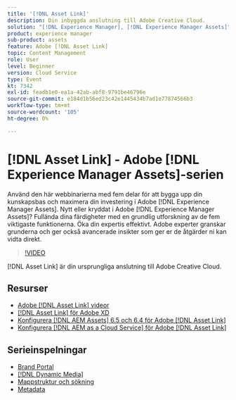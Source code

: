 ```yaml
---
title: '[!DNL Asset Link]'
description: Din inbyggda anslutning till Adobe Creative Cloud.
solution: "[!DNL Experience Manager], [!DNL Experience Manager Assets]"
product: experience manager
sub-product: assets
feature: Adobe [!DNL Asset Link]
topic: Content Management
role: User
level: Beginner
version: Cloud Service
type: Event
kt: 7342
exl-id: feadb1e0-ea1a-42ab-abf8-9791be46796e
source-git-commit: e184d1b56ed23c42e1445434b7ad1e77874566b3
workflow-type: tm+mt
source-wordcount: '105'
ht-degree: 0%

---
```


# [!DNL Asset Link] - Adobe [!DNL Experience Manager Assets]-serien

Använd den här webbinarierna med fem delar för att bygga upp din kunskapsbas och maximera din investering i Adobe [!DNL Experience Manager Assets]. Nytt eller kryddat i Adobe [!DNL Experience Manager Assets]? Fullända dina färdigheter med en grundlig utforskning av de fem viktigaste funktionerna. Öka din expertis effektivt. Adobe experter granskar grunderna och ger också avancerade insikter som ger er de åtgärder ni kan vidta direkt.

>[!VIDEO](https://video.tv.adobe.com/v/332127/?quality=12&learn=on&hidetitle=true)

[!DNL Asset Link] är din ursprungliga anslutning till Adobe Creative Cloud.

## Resurser

* [Adobe [!DNL Asset Link] videor](https://experienceleague.adobe.com/en/docs/experience-manager-learn/assets/adobe-asset-link/launch-adobe-asset-link)
* [[!DNL Asset Link] för Adobe XD](https://helpx.adobe.com/enterprise/using/adobe-asset-link-for-xd.html)
* [Konfigurera [!DNL AEM Assets] 6.5 och 6.4 för Adobe [!DNL Asset Link]](https://helpx.adobe.com/enterprise/using/configure-aem-assets-6-for-asset-link.html)
* [Konfigurera [!DNL AEM as a Cloud Service] för Adobe [!DNL Asset Link]](https://helpx.adobe.com/enterprise/using/configure-aem-assets-for-asset-link.html)

## Serieinspelningar

* [Brand Portal](brand-portal.md)
* [[!DNL Dynamic Media]](dynamic-media.md)
* [Mappstruktur och sökning](folder-structure-search.md)
* [Metadata](metadata.md)
